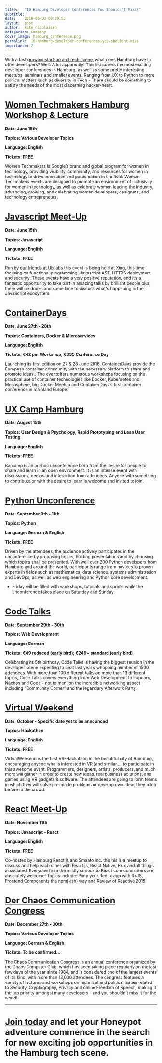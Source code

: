 ```yaml
---
title:   "10 Hamburg Developer Conferences You Shouldn't Miss!"
subtitle:
date:    2016-06-03 09:39:53
layout:  post
author:  kate_nicolaisen
categories: Company 
cover_image: hamburg_conference.png 
permalink:  10-hamburg-developer-conferences-you-shouldnt-miss
importance: 2
---
```


With a fast [growing start-up and tech scene][1], what does Hamburg have to offer developers? Well: A lot apparently! This list covers the most exciting developer conferences in Hamburg, as well as some pretty interesting meetups, seminars and smaller events. Ranging from UX to Python to more political matters such as diversity in Tech - There should be something to satisfy the needs of the most discerning hacker-heart.


<!--more-->

# [Women Techmakers Hamburg Workshop & Lecture][2]

**Date: June 15th**

**Topics: Various Developer Topics**

**Language: English**

**Tickets: FREE**

Women Techmakers is Google’s brand and global program for women in technology, providing visibility, community, and resources for women in technology to drive innovation and participation in the field. Women Techmakers events are designed to promote an environment of inclusivity for women in technology, as well as celebrate women leading the industry, advancing, growing, and celebrating women developers, designers, and technology entrepreneurs.

# [Javascript Meet-Up][3]

**Date: June 15th**

**Topics: Javascript**

**Language: English**

**Tickets: FREE**

Run by [our friends at Ubilabs][4] this event is being held at Xing, this time focusing on functional programming, Javascript AST, HTTPS deployment and security. These events have a very positive reputation, and it’s a fantastic opportunity to take part in amazing talks by brilliant people plus there will be drinks and some time to discuss what's happening in the JavaScript ecosystem.

# [ContainerDays][5]

**Date: June 27th - 28th**

**Topics: Containers, Docker & Microservices**

**Language: English**

**Tickets: €42 per Workshop; €335 Conference Day**

Launching its first edition on 27 & 28 June 2016, ContainerDays provide the European container community with the necessary platform to share and promote ideas.. The eventoffers numerous workshops focusing on the practical use of container technologies like Docker, Kubernetes and Mesosphere, big Docker Meetup and ContainerDays’s first container conference in mainland Europe. 

# [UX Camp Hamburg][6] 

**Date: August 15th**

**Topics: User Design & Psychology, Rapid Prototyping and Lean User Testing**

**Language: English**

**Tickets: FREE**

Barcamp is an ad-hoc unconference born from the desire for people to share and learn in an open environment. It is an intense event with discussions, demos and interaction from attendees. Anyone with something to contribute or with the desire to learn is welcome and invited to join. 


# [Python Unconference][7]

**Date: September 9th - 11th**

**Topics: Python** 

**Language: German & English**

**Tickets: FREE**

Driven by the attendees, the audience actively participates in the unconference by proposing topics, holding presentations and by choosing which topics shall be presented. With well over 200 Python developers from Hamburg and around the world, participants range from novices to proven experts in fields such as mathematics, data science, systems administration and DevOps, as well as web engineering and Python core development. 

* Friday will be filled with workshops, tutorials and sprints while the unconference takes place on Saturday and Sunday.

# [Code Talks][8]

**Date: September 29th - 30th**

**Topics: Web Development**

**Language: German**

**Tickets: €49 reduced (early bird); €249+ standard (early bird)**

Celebrating its 5th birthday, Code Talks is having the biggest reunion in the developer scene expecting to beat last year’s whopping number of 1500 attendees. With more than 100 different talks on more than 13 different topics, Code Talks covers everything from Web Development to Popcorn, Nachos and Code - not to mention the incredible networking aspect including “Community Corner” and the legendary Afterwork Party. 

# [Virtual Weekend][9]

**Date: October - Specific date yet to be announced**

**Topics: Hackathon**

**Language: English**

**Tickets: FREE**

VirtualWeekend is the first VR-Hackathon in the beautiful city of Hamburg, encouraging anyone who is interested in VR (and similar...) to participate in this awesome event. Programmers, designers, artists, producers, and much more will gather in order to create new ideas, real business solutions, and games using VR gadgets & software. The attendees are going to form teams in which they will solve pre-made problems or develop own ideas they pitch before to the crowd. 

# [React Meet-Up][10]

**Date: November 11th**

**Topics: Javascript - React**

**Language: English**

**Tickets: FREE**

Co-hosted by Hamburg React.js and Smaato Inc. this his is a meetup to discuss and help each other with React.js, React Native, Flux and all things associated. Everyone from the mildly curious to React core committers are absolutely welcome! Topics include: Pimp your Redux app with RxJS, Frontend Components the npm(-ish) way and Review of Reactive 2015.

# [Der Chaos Communication Congress][11]

**Date: December 27th - 30th**

**Topics: Various Developer Topics**

**Language: German & English**

**Tickets: To be confirmed…**

The Chaos Communication Congress is an annual conference organized by the Chaos Computer Club, which has been taking place regularly on the last few days of the year since 1984, and is considered one of the largest events of it’s kind, with more than 13,000 attendees. The congress features a variety of lectures and workshops on technical and political issues related to Security, Cryptography, Privacy and online Freedom of Speech, making it the top priority amongst many developers - and you shouldn’t miss it for the world!

---

# [Join today][12] and let your Honeypot adventure commence in the search for new exciting job opportunities in the Hamburg tech scene.

[1]: http://blog.honeypot.io/hamburg-startup-map/
[2]: http://www.meetup.com/womentechmakershamburg/events/228068329/ 
[3]: http://www.meetup.com/hamburg-js/events/231160176/ 
[4]: http://blog.honeypot.io/the-hamburg-entrepreneur/
[5]: http://www.containerdays.de/
[6]: http://www.uxcamphh.org/
[7]: http://www.pyunconf.de/
[8]: https://www.codetalks.de/
[9]: http://www.virtualweekend.com/ 
[10]: http://www.meetup.com/Hamburg-React-js-Meetup/events/226074760/
[11]: https://events.ccc.de/congress/2015/wiki/Main_Page
[12]: https://www.honeypot.io/
